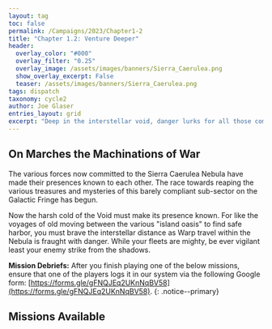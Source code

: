 ```yaml
---
layout: tag
toc: false
permalink: /Campaigns/2023/Chapter1-2
title: "Chapter 1.2: Venture Deeper"
header:
  overlay_color: "#000"
  overlay_filter: "0.25"
  overlay_image: /assets/images/banners/Sierra_Caerulea.png
  show_overlay_excerpt: False
  teaser: /assets/images/banners/Sierra_Caerulea.png
tags: dispatch
taxonomy: cycle2
author: Joe Glaser
entries_layout: grid
excerpt: "Deep in the interstellar void, danger lurks for all those committed to the fight."
---
```


## On Marches the Machinations of War
The various forces now committed to the Sierra Caerulea Nebula have made their presences known to each other. The race towards reaping the various treasures and mysteries of this barely compliant sub-sector on the Galactic Fringe has begun.

Now the harsh cold of the Void must make its presence known. For like the voyages of old moving between the various "island oasis" to find safe harbor, you must brave the interstellar distance as Warp travel within the Nebula is fraught with danger. While your fleets are mighty, be ever vigilant least your enemy strike from the shadows.

**Mission Debriefs:** After you finish playing one of the below missions, ensure that one of the players logs it in our system via the following Google form: [https://forms.gle/gFNQJEq2UKnNqBV58](https://forms.gle/gFNQJEq2UKnNqBV58).
{: .notice--primary}

## Missions Available